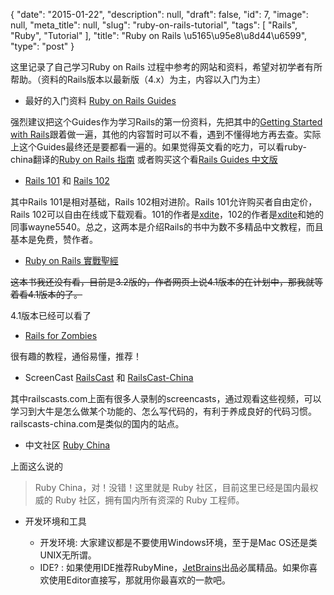 {
    "date": "2015-01-22",
    "description": null,
    "draft": false,
    "id": 7,
    "image": null,
    "meta_title": null,
    "slug": "ruby-on-rails-tutorial",
    "tags": [
        "Rails",
        "Ruby",
        "Tutorial"
    ],
    "title": "Ruby on Rails \u5165\u95e8\u8d44\u6599",
    "type": "post"
}


这里记录了自己学习Ruby on Rails 过程中参考的网站和资料，希望对初学者有所帮助。（资料的Rails版本以最新版（4.x）为主，内容以入门为主）

- 最好的入门资料 [Ruby on Rails Guides](http://guides.rubyonrails.org/)

 强烈建议把这个Guides作为学习Rails的第一份资料，先把其中的[Getting Started with Rails](http://guides.rubyonrails.org/getting_started.html)跟着做一遍，其他的内容暂时可以不看，遇到不懂得地方再去查。实际上这个Guides最终还是要都看一遍的。如果觉得英文看的吃力，可以看ruby-china翻译的[Ruby on Rails 指南](http://guides.ruby-china.org/) 或者购买这个看[Rails Guides 中文版](https://leanpub.com/rails-guides-cn)

- [Rails 101](https://leanpub.com/rails-101) 和 [Rails 102](https://www.gitbook.io/book/rocodev/rails-102)

 其中Rails 101是相对基础，Rails 102相对进阶。Rails 101允许购买者自由定价，Rails 102可以自由在线或下载观看。101的作者是[xdite](http://blog.xdite.net/)，102的作者是[xdite](http://blog.xdite.net/)和她的同事wayne5540。总之，这两本是介绍Rails的书中为数不多精品中文教程，而且基本是免费，赞作者。

- [Ruby on Rails 實戰聖經](http://ihower.tw/rails4/index.html)

 ~~这本书我还没有看，目前是3.2版的，作者网页上说4.1版本的在计划中，那我就等着看4.1版本的了。~~
 
 4.1版本已经可以看了

- [Rails for Zombies](http://railsforzombies.org/)

 很有趣的教程，通俗易懂，推荐！

- ScreenCast [RailsCast](http://railscasts.com/) 和 [RailsCast-China](http://railscasts-china.com/)

 其中railscasts.com上面有很多人录制的screencasts，通过观看这些视频，可以学习到大牛是怎么做某个功能的、怎么写代码的，有利于养成良好的代码习惯。railscasts-china.com是类似的国内的站点。

- 中文社区 [Ruby China](https://ruby-china.org/)

 上面这么说的

 > Ruby China，对！没错！这里就是 Ruby 社区，目前这里已经是国内最权威的 Ruby 社区，拥有国内所有资深的 Ruby 工程师。

- 开发环境和工具

  + 开发环境: 大家建议都是不要使用Windows环境，至于是Mac OS还是类UNIX无所谓。
  + IDE? : 如果使用IDE推荐RubyMine，[JetBrains](http://www.jetbrains.com/)出品必属精品。如果你喜欢使用Editor直接写，那就用你最喜欢的一款吧。
 
